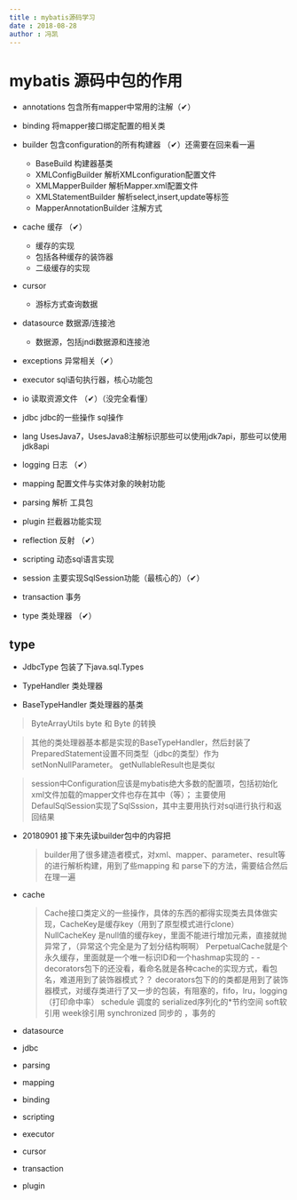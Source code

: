```yaml
---
title : mybatis源码学习
date : 2018-08-28
author : 冯凯
---
```


# mybatis 源码中包的作用

- annotations 包含所有mapper中常用的注解（✔）

- binding 将mapper接口绑定配置的相关类

- builder 包含configuration的所有构建器 （✔）还需要在回来看一遍
    - BaseBuild 构建器基类
    - XMLConfigBuilder 解析XMLconfiguration配置文件
    - XMLMapperBuilder 解析Mapper.xml配置文件
    - XMLStatementBuilder 解析select,insert,update等标签
    - MapperAnnotationBuilder 注解方式

- cache 缓存 （✔）
    - 缓存的实现
    - 包括各种缓存的装饰器
    - 二级缓存的实现

- cursor
    - 游标方式查询数据
    
- datasource 数据源/连接池
    - 数据源，包括jndi数据源和连接池
    
- exceptions 异常相关（✔）
    
- executor sql语句执行器，核心功能包
    
- io 读取资源文件 （✔）（没完全看懂）
        
- jdbc jdbc的一些操作 sql操作

- lang UsesJava7，UsesJava8注解标识那些可以使用jdk7api，那些可以使用jdk8api

- logging 日志 （✔）

- mapping 配置文件与实体对象的映射功能

- parsing 解析 工具包    

- plugin 拦截器功能实现

- reflection 反射 （✔）

- scripting 动态sql语言实现

- session 主要实现SqlSession功能（最核心的）（✔）

- transaction 事务

- type 类处理器 （✔）

## type 

- JdbcType 包装了下java.sql.Types

- TypeHandler  类处理器 

- BaseTypeHandler 类处理器的基类

> ByteArrayUtils byte 和 Byte 的转换

> 其他的类处理器基本都是实现的BaseTypeHandler，然后封装了PreparedStatement设置不同类型（jdbc的类型）作为setNonNullParameter。
> getNullableResult也是类似

> session中Configuration应该是mybatis绝大多数的配置项，包括初始化xml文件加载的mapper文件也存在其中（等）；
> 主要使用DefaulSqlSession实现了SqlSssion，其中主要用执行对sql进行执行和返回结果

- 20180901 接下来先读builder包中的内容把
    
    > builder用了很多建造者模式，对xml、mapper、parameter、result等的进行解析构建，用到了些mapping 和 parse下的方法，需要结合然后在理一遍

- cache

    > Cache接口类定义的一些操作，具体的东西的都得实现类去具体做实现，CacheKey是缓存key（用到了原型模式进行clone）
    > NullCacheKey 是null值的缓存key，里面不能进行增加元素，直接就抛异常了，（异常这个完全是为了划分结构啊啊）
    > PerpetualCache就是个永久缓存，里面就是一个唯一标识ID和一个hashmap实现的 - -
    > decorators包下的还没看，看命名就是各种cache的实现方式，看包名，难道用到了装饰器模式？？
    > decorators包下的的类都是用到了装饰器模式，对缓存类进行了又一步的包装，有阻塞的，fifo，lru，logging（打印命中率）
    > schedule 调度的  serialized序列化的*节约空间  soft软引用 week徐引用 synchronized 同步的 ，事务的

- datasource

- jdbc

- parsing

- mapping

- binding

- scripting

- executor

- cursor

- transaction

- plugin